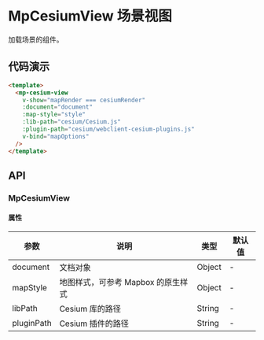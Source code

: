 # MpCesiumView 场景视图

加载场景的组件。

## 代码演示

```html
<template>
  <mp-cesium-view
    v-show="mapRender === cesiumRender"
    :document="document"
    :map-style="style"
    :lib-path="cesium/Cesium.js"
    :plugin-path="cesium/webclient-cesium-plugins.js"
    v-bind="mapOptions"
  />
</template>
```

## API

### MpCesiumView

#### 属性

| 参数       | 说明                               | 类型   | 默认值 |
| ---------- | ---------------------------------- | ------ | ------ |
| document   | 文档对象                           | Object | -      |
| mapStyle   | 地图样式，可参考 Mapbox 的原生样式 | Object | -      |
| libPath    | Cesium 库的路径                    | String | -      |
| pluginPath | Cesium 插件的路径                  | String | -      |

